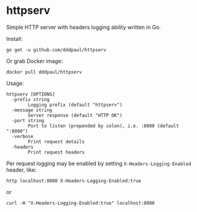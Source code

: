 httpserv
=========

Simple HTTP server with headers logging ability written in Go.

Install:

```
go get -u github.com/dddpaul/httpserv
```

Or grab Docker image:

```
docker pull dddpaul/httpserv
```

Usage:

```
httpserv [OPTIONS]
  -prefix string
        Logging prefix (default "httpserv")
  -message string
        Server response (default "HTTP OK")
  -port string
        Port to listen (prepended by colon), i.e. :8080 (default ":8080")
  -verbose
        Print request details
  -headers
        Print request headers
```

Per request logging may be enabled by setting `X-Headers-Logging-Enabled` header, like:

```
http localhost:8080 X-Headers-Logging-Enabled:true  
```

or

```
curl -H "X-Headers-Logging-Enabled:true" localhost:8080
```
